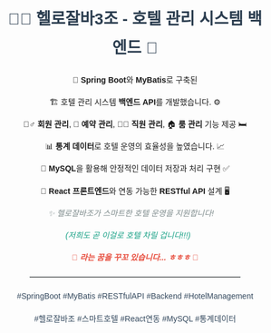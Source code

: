<div style="font-family: Arial, sans-serif; text-align: center; line-height: 1.8; margin: 20px;">
  <h1 style="color: #2c3e50;">🏨✨ 헬로잘바3조 - 호텔 관리 시스템 백엔드 🌟</h1>
  <p>🐾 <strong>Spring Boot</strong>와 <strong>MyBatis</strong>로 구축된</p>
  <p>🏗️ 호텔 관리 시스템 <strong>백엔드 API</strong>를 개발했습니다. ⚙️</p>
  <p>🙋‍♂️ <strong>회원 관리</strong>, 📅 <strong>예약 관리</strong>, 👨‍💼 <strong>직원 관리</strong>, 🏠 <strong>룸 관리</strong> 기능 제공 🛏️</p>
  <p>📊 <strong>통계 데이터</strong>로 호텔 운영의 효율성을 높였습니다. 📈</p>
  <p>💾 <strong>MySQL</strong>을 활용해 안정적인 데이터 저장과 처리 구현 ✅</p>
  <p>🔗 <strong>React 프론트엔드</strong>와 연동 가능한 <strong>RESTful API</strong> 설계 🖥️</p>
  <p style="font-style: italic; color: #7f8c8d;">✨ 헬로잘바조가 스마트한 호텔 운영을 지원합니다! 🚀</p>
  <p style="font-style: italic; color: #16a085;">(저희도 곧 이걸로 호텔 차릴 겁니다!!!) 🏢😎</p>
  <p style="color: #e74c3c; font-weight: bold;">🥲 <em>라는 꿈을 꾸꼬 있습니다... ㅎㅎㅎ</em> 🌙</p>
  <hr style="margin: 20px auto; width: 80%; border: 1px solid #ecf0f1;">
  <p style="color: #34495e; font-size: 14px;">#SpringBoot #MyBatis #RESTfulAPI #Backend #HotelManagement</p>
  <p style="color: #34495e; font-size: 14px;">#헬로잘바조 #스마트호텔 #React연동 #MySQL #통계데이터</p>
</div>
